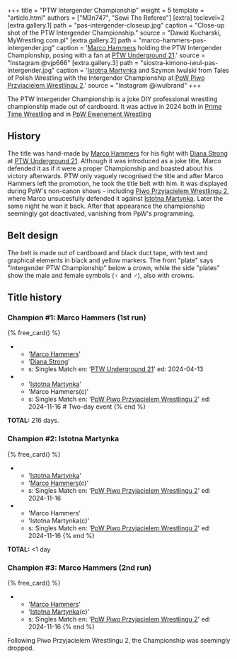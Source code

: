 +++
title = "PTW Intergender Championship"
weight = 5
template = "article.html"
authors = ["M3n747", "Sewi The Referee"]
[extra]
toclevel=2
[extra.gallery.1]
path = "pas-intergender-closeup.jpg"
caption = "Close-up shot of the PTW Intergender Championship."
source = "Dawid Kucharski, MyWrestling.com.pl"
[extra.gallery.2]
path = "marco-hammers-pas-intergender.jpg"
caption = '[Marco Hammers](@/w/marco-hammers.md) holding the PTW Intergender Championship, posing with a fan at [PTW Underground 21](@/e/ptw/2024-04-13-ptw-underground-21.md).'
source = "Instagram @vjp666"
[extra.gallery.3]
path = "siostra-kimono-iwul-pas-intergender.jpg"
caption = '[Istotna Martynka](@/w/istotna-martynka.md) and Szymon Iwulski from Tales of Polish Wrestling with the Intergender Championship at [PpW Piwo Przyjacielem Wrestlingu 2](@/e/ppw/2024-11-15-ppw-piwo-przyjacielem-wrestlingu-2.md).'
source = "Instagram @iwulbrand"
+++

The PTW Intergender Championship is a joke DIY professional wrestling championship made out of cardboard. It was active in 2024 both in [Prime Time Wrestling](@/o/ptw.md) and in [PpW Ewenement Wrestling](@/o/ppw.md)

<!-- more -->

## History

The title was hand-made by [Marco Hammers](@/w/marco-hammers.md) for his fight with [Diana Strong](@/w/diana-strong.md) at [PTW Underground 21](@/e/ptw/2024-04-13-ptw-underground-21.md). Although it was introduced as a joke title, Marco defended it as if it were a proper Championship and boasted about his victory afterwards. PTW only vaguely recognised the title and after Marco Hammers left the promotion, he took the title belt with him. It was displayed during PpW's non-canon shows - including [Piwo Przyjacielem Wrestlingu 2](@/e/ppw/2024-11-15-ppw-piwo-przyjacielem-wrestlingu-2.md), where Marco unsucesfully defended it against [Istotna Martynka](@/w/istotna-martynka.md). Later the same night he won it back. After that appearance the championship seemingly got deactivated, vanishing from PpW's programming.

## Belt design

The belt is made out of cardboard and black duct tape, with text and graphical elements in black and yellow markers. The front "plate" says "Intergender PTW Championship" below a crown, while the side "plates" show the male and female symbols (♀ and ♂), also with crowns.

## Title history

### Champion #1: Marco Hammers (1st run)

{% free_card() %}
- - '[Marco Hammers](@/w/marco-hammers.md)'
  - '[Diana Strong](@/w/diana-strong.md)'
  - s: Singles Match
    en: '[PTW Underground 21](@/e/ptw/2024-04-13-ptw-underground-21.md)'
    ed: 2024-04-13
- - '[Istotna Martynka](@/w/istotna-martynka.md)'
  - 'Marco Hammers(c)'
  - s: Singles Match
    en: '[PpW Piwo Przyjacielem Wrestlingu 2](@/e/ppw/2024-11-15-ppw-piwo-przyjacielem-wrestlingu-2.md)'
    ed: 2024-11-16 # Two-day event
{% end %}

**TOTAL:** 216 days.

### Champion #2: Istotna Martynka

{% free_card() %}
- - '[Istotna Martynka](@/w/istotna-martynka.md)'
  - '[Marco Hammers](@/w/marco-hammers.md)(c)'
  - s: Singles Match
    en: '[PpW Piwo Przyjacielem Wrestlingu 2](@/e/ppw/2024-11-15-ppw-piwo-przyjacielem-wrestlingu-2.md)'
    ed: 2024-11-16
- - 'Marco Hammers'
  - 'Istotna Martynka(c)'
  - s: Singles Match
    en: '[PpW Piwo Przyjacielem Wrestlingu 2](@/e/ppw/2024-11-15-ppw-piwo-przyjacielem-wrestlingu-2.md)'
    ed: 2024-11-16
{% end %}

**TOTAL:** <1 day

### Champion #3: Marco Hammers (2nd run)

{% free_card() %}
- - '[Marco Hammers](@/w/marco-hammers.md)'
  - '[Istotna Martynka](@/w/istotna-martynka.md)(c)'
  - s: Singles Match
    en: '[PpW Piwo Przyjacielem Wrestlingu 2](@/e/ppw/2024-11-15-ppw-piwo-przyjacielem-wrestlingu-2.md)'
    ed: 2024-11-16
{% end %}

Following Piwo Przyjacielem Wrestlingu 2, the Championship was seemingly dropped.
